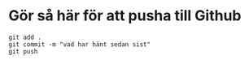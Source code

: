 # Gör så här för att pusha till Github

    git add .
    git commit -m "vad har hänt sedan sist"
    git push

